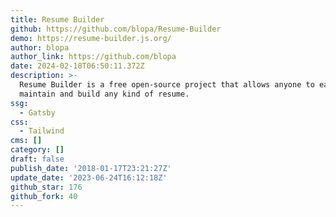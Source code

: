 ```yaml
---
title: Resume Builder
github: https://github.com/blopa/Resume-Builder
demo: https://resume-builder.js.org/
author: blopa
author_link: https://github.com/blopa
date: 2024-02-18T06:50:11.372Z
description: >-
  Resume Builder is a free open-source project that allows anyone to easily
  maintain and build any kind of resume.
ssg:
  - Gatsby
css:
  - Tailwind
cms: []
category: []
draft: false
publish_date: '2018-01-17T23:21:27Z'
update_date: '2023-06-24T16:12:18Z'
github_star: 176
github_fork: 40
---
```


